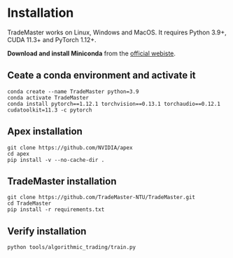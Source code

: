 # Installation
TradeMaster works on Linux, Windows and MacOS. It requires Python 3.9+, CUDA 11.3+ and PyTorch 1.12+.

__Download and install Miniconda__ from the [official webiste](https://docs.conda.io/en/latest/miniconda.html).
## Ceate a conda environment and activate it

  ```
  conda create --name TradeMaster python=3.9
  conda activate TradeMaster
  conda install pytorch==1.12.1 torchvision==0.13.1 torchaudio==0.12.1 cudatoolkit=11.3 -c pytorch
  ```
## Apex installation
  ```
  git clone https://github.com/NVIDIA/apex
  cd apex
  pip install -v --no-cache-dir .
  ```
## TradeMaster installation  

  ```
  git clone https://github.com/TradeMaster-NTU/TradeMaster.git
  cd TradeMaster
  pip install -r requirements.txt
  ```

##  Verify installation

  ```
  python tools/algorithmic_trading/train.py
  ```

